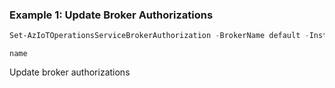 ### Example 1: Update Broker Authorizations
```powershell
Set-AzIoTOperationsServiceBrokerAuthorization -BrokerName default -InstanceName "aio-3lrx4" -ResourceGroupName "aio-validation-117026523"
```

```output
name
```

Update broker authorizations
